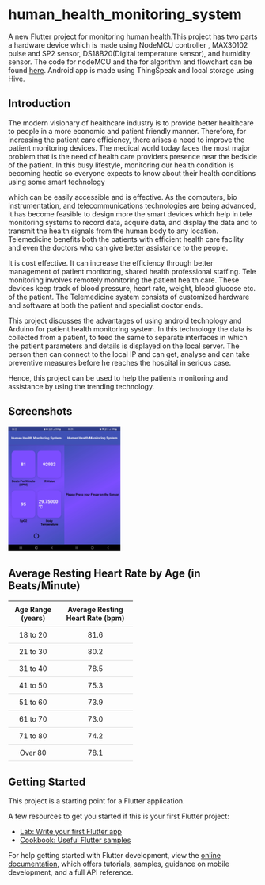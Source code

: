 # human_health_monitoring_system

A new Flutter project for monitoring human health.This project has two parts a hardware device which is made using NodeMCU controller , MAX30102 pulse and SP2 sensor, DS18B20(Digital temperature sensor), and humidity sensor. The code for nodeMCU and the for algorithm and flowchart can be found <a href="https://github.com/SanketSarmalkar/HumanHealthMonitoringSystem">here</a>. Android app is made using ThingSpeak and local storage using Hive.

## Introduction

The modern visionary of healthcare industry is to provide better healthcare to people in a more economic and patient friendly manner. Therefore, for increasing the patient care efficiency, there arises a need to improve the patient monitoring devices. The medical world today faces the most major problem that is the need of health care providers presence near the bedside of the patient. In this busy lifestyle, monitoring our health condition is becoming hectic so everyone expects to know about their health conditions using some smart technology

which can be easily accessible and is effective. As the computers, bio instrumentation, and telecommunications
technologies are being advanced, it has become feasible to design more the smart devices which help in tele monitoring systems to record data, acquire data, and display the data and to transmit the health signals from the human body to any location. Telemedicine benefits both the patients with efficient health care facility and even the doctors who can give better assistance to the people.

It is cost effective. It can increase the efficiency through better management of patient monitoring, shared health professional staffing. Tele monitoring involves remotely monitoring the patient health care. These devices keep track of blood pressure, heart rate, weight, blood glucose etc. of the patient. The Telemedicine system consists of customized hardware and software at both the patient and specialist doctor ends.

This project discusses the advantages of using android technology and Arduino for patient health monitoring system. In this technology the data is collected from a patient, to feed the same to separate interfaces in which the patient parameters and details is displayed on the local server.
The person then can connect to the local IP and can get, analyse and can take preventive measures before he reaches the hospital in serious case.

Hence, this project can be used to help the patients monitoring and assistance by using the trending technology.

## Screenshots
<div style:"float:center" width=100%><img src="./assets/screenshot.png" width="45%"></div>

## Average Resting Heart Rate by Age (in Beats/Minute)
<style>
        table {
            border-collapse: collapse;
            width: 50%;
        }

        th, td {
            text-align: center;
            padding: 8px;
            border-bottom: 1px solid #ddd;
        }
</style>
<table>
    <tr>
        <th>Age Range (years)</th>
        <th>Average Resting Heart Rate (bpm)</th>
    </tr>
    <tr>
        <td>18 to 20</td>
        <td>81.6</td>
    </tr>
    <tr>
        <td>21 to 30</td>
        <td>80.2</td>
    </tr>
    <tr>
        <td>31 to 40</td>
        <td>78.5</td>
    </tr>
    <tr>
        <td>41 to 50</td>
        <td>75.3</td>
    </tr>
    <tr>
        <td>51 to 60</td>
        <td>73.9</td>
    </tr>
    <tr>
        <td>61 to 70</td>
        <td>73.0</td>
    </tr>
    <tr>
        <td>71 to 80</td>
        <td>74.2</td>
    </tr>
    <tr>
        <td>Over 80</td>
        <td>78.1</td>
    </tr>
</table>

## Getting Started

This project is a starting point for a Flutter application.

A few resources to get you started if this is your first Flutter project:

- [Lab: Write your first Flutter app](https://docs.flutter.dev/get-started/codelab)
- [Cookbook: Useful Flutter samples](https://docs.flutter.dev/cookbook)

For help getting started with Flutter development, view the
[online documentation](https://docs.flutter.dev/), which offers tutorials,
samples, guidance on mobile development, and a full API reference.